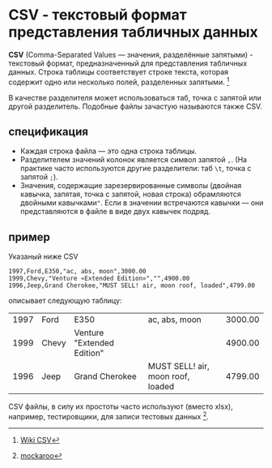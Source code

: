 # CSV - текстовый формат представления табличных данных

__CSV__ (Comma-Separated Values — значения, разделённые запятыми) - текстовый формат, предназначенный для представления табличных данных. Строка таблицы соответствует строке текста, которая содержит одно или несколько полей, разделенных запятыми. [^1]

В качестве разделителя может использоваться таб, точка с запятой или другой разделитель. Подобные файлы зачастую называются также CSV.

## спецификация
 * Каждая строка файла — это одна строка таблицы.
 * Разделителем значений колонок является символ запятой `,`. (На практике часто используются другие разделители: таб `\t`, точка с запятой `;`).
 * Значения, содержащие зарезервированные символы (двойная кавычка, запятая, точка с запятой, новая строка) обрамляются двойными кавычками`"`. Если в значении встречаются кавычки — они представляются в файле в виде двух кавычек подряд.

## пример

Указаный ниже CSV

```
1997,Ford,E350,"ac, abs, moon",3000.00
1999,Chevy,"Venture «Extended Edition»","",4900.00
1996,Jeep,Grand Cherokee,"MUST SELL! air, moon roof, loaded",4799.00
```

описывает следующую таблицу:

|  |  |  |  |  |
| ---- | ---- | ---- | ---- | ---- |
| 1997 | Ford | E350 | ac, abs, moon | 3000.00 |
| 1999 | Chevy | Venture "Extended Edition" |  | 4900.00 |
| 1996 | Jeep | Grand Cherokee | MUST SELL! air, moon roof, loaded | 4799.00 |

CSV файлы, в силу их простоты часто используют (вместо xlsx), например, тестировщики, для записи тестовых данных [^2].

[^1]: [Wiki CSV](https://ru.wikipedia.org/wiki/CSV)
[^2]: [mockaroo](https://www.mockaroo.com/)